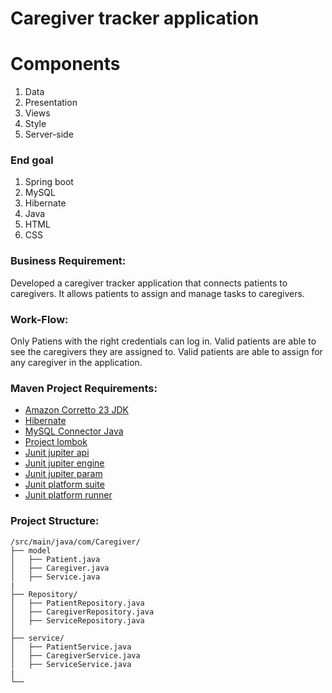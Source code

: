 # Caregiver tracker application

# Components
1. Data
2. Presentation
3. Views
4. Style
5. Server-side

### End goal
1. Spring boot
2. MySQL
3. Hibernate
4. Java
5. HTML
6. CSS

### Business Requirement:
Developed a caregiver tracker application that connects patients to caregivers. It allows patients to assign and manage tasks to caregivers.

### Work-Flow:
Only Patiens with the right credentials can log in. Valid patients are able to see the caregivers they are assigned to. Valid patients are able to assign for any caregiver in the application.

### Maven Project Requirements:
- [Amazon Corretto 23 JDK](https://docs.aws.amazon.com/corretto/latest/corretto-23-ug/downloads-list.html) 
- [Hibernate](https://mvnrepository.com/artifact/org.hibernate/hibernate-core)
- [MySQL Connector Java](https://mvnrepository.com/artifact/mysql/mysql-connector-java)
- [Project lombok](https://mvnrepository.com/artifact/org.projectlombok/lombok)
- [Junit jupiter api](https://mvnrepository.com/artifact/org.junit.jupiter/junit-jupiter-api)
- [Junit jupiter engine](https://mvnrepository.com/artifact/org.junit.jupiter/junit-jupiter-engine)
- [Junit jupiter param](https://mvnrepository.com/artifact/org.junit.jupiter/junit-jupiter-params)
- [Junit platform suite](https://mvnrepository.com/artifact/org.junit.platform/junit-platform-suite-engine)
- [Junit platform runner](https://mvnrepository.com/artifact/org.junit.platform/junit-platform-runner)

### Project Structure:
```
/src/main/java/com/Caregiver/
├── model
│   ├── Patient.java 
│   ├── Caregiver.java
│   ├── Service.java
|
├── Repository/
│   ├── PatientRepository.java
│   ├── CaregiverRepository.java
│   ├── ServiceRepository.java 
│
├── service/
│   ├── PatientService.java
│   ├── CaregiverService.java
│   ├── ServiceService.java 
|
└── 

```
